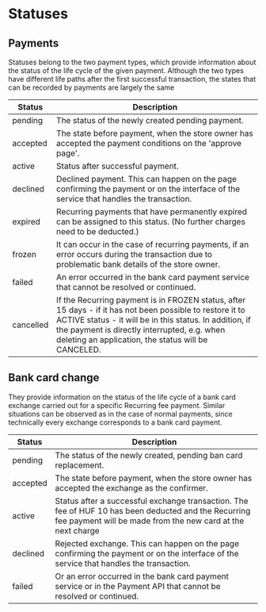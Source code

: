 # Statuses

## Payments

Statuses belong to the two payment types, which provide information about the status of the life cycle of the given payment.
Although the two types have different life paths after the first successful transaction, the states that can be recorded by payments are largely the same

|Status                    | Description                                                                                                                                                                                                                                                                |
|---------------------------|----------------------------------------------------------------------------------------------------------------------------------------------------------------------------------------------------------------------------------------------------------------------------|
|pending                    | The status of the newly created pending payment.                                                                                                                                                                                                                           |
|accepted                   | The state before payment, when the store owner has accepted the payment conditions on the 'approve page'.                                                                                                                                                                  |
|active                     | Status after successful payment.                                                                                                                                                                                                                                           |
|declined | Declined payment. This can happen on the page confirming the payment or on the interface of the service that handles the transaction.                                                                                                                                      |
|expired | Recurring payments that have permanently expired can be assigned to this status. (No further charges need to be deducted.)                                                                                                                                                 |
|frozen | It can occur in the case of recurring payments, if an error occurs during the transaction due to problematic bank details of the store owner.                                                                                                                              |
|failed | An error occurred in the bank card payment service that cannot be resolved or continued.                                                                                                                                                                                   |
|cancelled | If the Recurring payment is in FROZEN status, after 15 days - if it has not been possible to restore it to ACTIVE status - it will be in this status. In addition, if the payment is directly interrupted, e.g. when deleting an application, the status will be CANCELED. |

## Bank card change

They provide information on the status of the life cycle of a bank card exchange carried out for a specific Recurring fee payment.
Similar situations can be observed as in the case of normal payments, since technically every exchange corresponds to a bank card payment.

|Status                    | Description                                                                                                                                                    |
|---------------------------|----------------------------------------------------------------------------------------------------------------------------------------------------------------|
|pending | The status of the newly created, pending ban card replacement. |
|accepted | The state before payment, when the store owner has accepted the exchange as the confirmer. |
|active | Status after a successful exchange transaction. The fee of HUF 10 has been deducted and the Recurring fee payment will be made from the new card at the next charge |
|declined | Rejected exchange. This can happen on the page confirming the payment or on the interface of the service that handles the transaction. |
|failed | Or an error occurred in the bank card payment service or in the Payment API that cannot be resolved or continued. |

